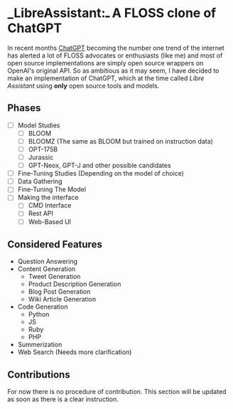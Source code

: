 # _LibreAssistant:ـ A FLOSS clone of ChatGPT

In recent months [ChatGPT](https://chat.openai.com/chat) becoming the number one trend of the internet has alerted a lot of FLOSS advocates or enthusiasts (like me) and most of open source implementations are simply open source wrappers on OpenAI's original API. So as ambitious as it may seem, I have decided to make an implementation of ChatGPT, which at the time called _Libre Assistant_ using __only__ open source tools and models.

## Phases

- [ ] Model Studies
    - [ ] BLOOM
    - [ ] BLOOMZ (The same as BLOOM but trained on instruction data)
    - [ ] OPT-175B
    - [ ] Jurassic
    - [ ] GPT-Neox, GPT-J and other possible candidates
- [ ] Fine-Tuning Studies (Depending on the model of choice)
- [ ] Data Gathering
- [ ] Fine-Tuning The Model
- [ ] Making the interface
    - [ ] CMD Interface
    - [ ] Rest API
    - [ ] Web-Based UI

## Considered Features

- Question Answering
- Content Generation
    - Tweet Generation
    - Product Description Generation
    - Blog Post Generation
    - Wiki Article Generation
- Code Generation
    - Python
    - JS
    - Ruby
    - PHP
- Summerization
- Web Search (Needs more clarification)

## Contributions

For now there is no procedure of contribution. This section will be updated as soon as there is a clear instruction.